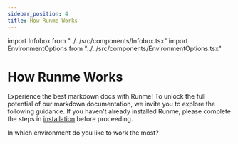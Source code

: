 ```yaml
---
sidebar_position: 4
title: How Runme Works
---
```


import Infobox from "../../src/components/Infobox.tsx"
import EnvironmentOptions from "../../src/components/EnvironmentOptions.tsx"

# How Runme Works

Experience the best markdown docs with Runme! To unlock the full potential of our markdown documentation, we invite you to explore the following guidance. If you haven't already installed Runme, please complete the steps in [installation](https://docs.runme.dev/install#runme-cli) before proceeding.

In which environment do you like to work the most?

<EnvironmentOptions />
